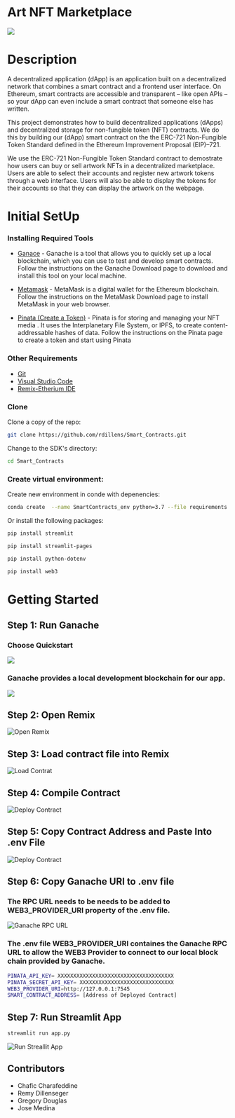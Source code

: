 # Art NFT Marketplace
![](https://i.guim.co.uk/img/media/8ff0a1b159384d1c849f1b74a17d63f5b4e2a716/0_539_4000_2400/master/4000.jpg?width=620&quality=85&auto=format&fit=max&s=e338f8a728f6975789d6ea84c3a96dd9)

# Description
A decentralized application (dApp) is an application built on a decentralized network that combines a smart contract and a frontend user interface. On Ethereum, smart contracts are accessible and transparent – like open APIs – so your dApp can even include a smart contract that someone else has written.

This project demonstrates how to build decentralized applications (dApps) and decentralized storage for non-fungible token (NFT) contracts.  We do this by building our (dApp) smart contract on the the ERC-721 Non-Fungible Token Standard defined in the Ethereum Improvement Proposal (EIP)–721.

We use the ERC-721 Non-Fungible Token Standard contract to demostrate how users can buy or sell artwork NFTs in a decentralized marketplace. Users are able to select their accounts and register new artwork tokens through a web interface. Users will also be able to display the tokens for their accounts so that they can display the artwork on the webpage.



# Initial SetUp

### Installing Required Tools



- [Ganace](https://www.trufflesuite.com/ganache/) - Ganache is a tool that allows you to quickly set up a local blockchain, which you can use to test and develop smart contracts.  Follow the instructions on the Ganache Download page to download and install this tool on your local machine.

- [Metamask](https://metamask.io/) - MetaMask is a digital wallet for the Ethereum blockchain. Follow the instructions on the MetaMask Download page to install MetaMask in your web browser.

- [Pinata (Create a Token)](https://www.pinata.cloud/) - Pinata is for storing and managing your NFT media . It uses the Interplanetary File System, or IPFS, to create content-addressable hashes of data. Follow the instructions on the Pinata page to create a token and start using Pinata


### Other Requirements

- [Git](https://git-scm.com/downloads) 
- [Visual Studio Code](https://code.visualstudio.com/)
- [Remix-Etherium IDE](https://remix.ethereum.org/) 


### Clone

Clone a copy of the repo:

```bash
git clone https://github.com/rdillens/Smart_Contracts.git
```

Change to the SDK's directory:

```bash
cd Smart_Contracts
```

### Create virtual environment: 

Create new environment in conde with depenencies:

```bash
conda create  --name SmartContracts_env python=3.7 --file requirements.txt
```

Or install the following packages:
```bash
pip install streamlit
```
```bash
pip install streamlit-pages
```
```bash
pip install python-dotenv
```
```bash
pip install web3
```
# Getting Started

## Step 1: Run Ganache

 ### Choose Quickstart

![](resources/images/ganache-quickstart.PNG)



 ### Ganache provides a local development blockchain for our app.
![](resources/images/ganache-open.PNG)



## Step 2: Open Remix
![Open Remix](resources/images/remix-open.PNG)



## Step 3: Load contract file into Remix
![Load Contrat](resources/images/loading-contract-to-remix.PNG)



## Step 4: Compile Contract 
![Deploy Contract](resources/images/compile-contract.PNG)



## Step 5: Copy Contract Address and Paste Into .env File
![Deploy Contract](resources/images/copy-smartcontract-address.PNG)

## Step 6: Copy Ganache URI to .env file

### The RPC URL needs to be needs to be added to WEB3_PROVIDER_URI property of the .env file. 

![Ganache RPC URL](resources/images/ganache-open_rpc-server-highlighted.PNG)

 ### The .env file WEB3_PROVIDER_URI containes the Ganache RPC URL to allow the  WEB3 Provider to connect to our local block chain provided by Ganache.


```bash
PINATA_API_KEY= XXXXXXXXXXXXXXXXXXXXXXXXXXXXXXXXXXXXX
PINATA_SECRET_API_KEY= XXXXXXXXXXXXXXXXXXXXXXXXXXXXXX
WEB3_PROVIDER_URI=http://127.0.0.1:7545
SMART_CONTRACT_ADDRESS= [Address of Deployed Contract]
```

## Step 7:  Run Streamlit App

```bash
streamlit run app.py
```

![Run Streallit App](resources/images/screenshot-app.png)


## Contributors
- Chafic Charafeddine
- Remy Dillenseger
- Gregory Douglas
- Jose Medina
